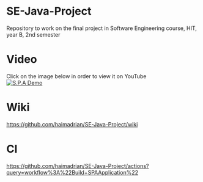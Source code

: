 # SE-Java-Project
Repository to work on the final project in Software Engineering course, HIT, year B, 2nd semester

# Video
Click on the image below in order to view it on YouTube  
[![S.P.A Demo](https://img.youtube.com/vi/MyhIwLgkjFY/0.jpg)](https://www.youtube.com/watch?v=MyhIwLgkjFY "S.P.A Demo")

# Wiki
https://github.com/haimadrian/SE-Java-Project/wiki

# CI
https://github.com/haimadrian/SE-Java-Project/actions?query=workflow%3A%22Build+SPAApplication%22
